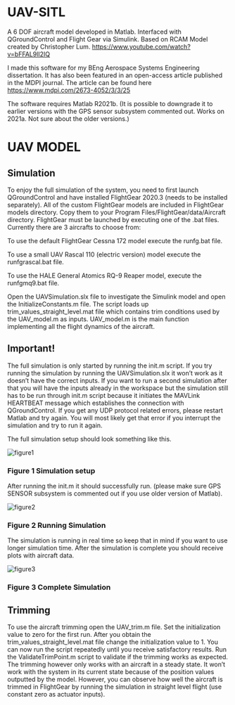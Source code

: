 # UAV-SITL
A 6 DOF aircraft model developed in Matlab. Interfaced with QGroundControl and Flight Gear via Simulink. Based on RCAM Model created by Christopher Lum. https://www.youtube.com/watch?v=bFFAL9lI2IQ

I made this software for my BEng Aerospace Systems Engineering dissertation. It has also been featured in an open-access article published in the MDPI journal.
The article can be found here https://www.mdpi.com/2673-4052/3/3/25

The software requires Matlab R2021b. 
(It is possible to downgrade it to earlier versions with the GPS sensor subsystem commented out. Works on 2021a. Not sure about the older versions.)

<h1>UAV MODEL</h1>  

<h2>Simulation </h2>

To enjoy the full simulation of the system, you need to first launch QGroundControl and have installed FlightGear 2020.3 (needs to be installed separately). All of the custom FlightGear models are included in FlightGear models directory. Copy them to your Program Files/FlightGear/data/Aircraft directory. FlightGear must be launched by executing one of the .bat files.
Currently there are 3 aircrafts to choose from:

To use the default FlightGear Cessna 172 model execute the runfg.bat file. 

To use a small UAV Rascal 110 (electric version) model execute the runfgrascal.bat file. 

To use the HALE General Atomics RQ-9 Reaper model, execute the runfgmq9.bat file. 


Open the UAVSimulation.slx file to investigate the Simulink model and open the InitializeConstants.m file. The script loads up trim_values_straight_level.mat file which contains trim conditions used by the UAV_model.m as inputs. UAV_model.m is the main function implementing all the flight dynamics of the aircraft.   

<h2>Important! </h2>

The full simulation is only started by running the init.m script. If you try running the simulation by running the UAVSimulation.slx it won’t work as it doesn’t have the correct inputs. If you want to run a second simulation after that you will have the inputs already in the workspace but the simulation still has to be run through init.m script because it initiates the MAVLink HEARTBEAT message which establishes the connection with QGroundControl. If you get any UDP protocol related errors, please restart Matlab and try again. You will most likely get that error if you interrupt the simulation and try to run it again.  

The full simulation setup should look something like this. 


![figure1](https://user-images.githubusercontent.com/97880512/213925845-b6a20fe6-4ecc-48f9-9202-5bc0d4e7b107.png)


<h3>Figure 1 Simulation setup </h3>

After running the init.m it should successfully run. (please make sure GPS SENSOR subsystem is commented out if you use older version of Matlab). 

![figure2](https://user-images.githubusercontent.com/97880512/213925864-bd6b3eb8-5f02-4f73-85ac-6cf8b676dd63.png)


<h3>Figure 2 Running Simulation </h3>

The simulation is running in real time so keep that in mind if you want to use longer simulation time. After the simulation is complete you should receive plots with aircraft data. 

 ![figure3](https://user-images.githubusercontent.com/97880512/213925913-ecd5d77e-3aa5-486c-9133-e09fe0e329eb.png)


<h3>Figure 3 Complete Simulation </h3>

<h2>Trimming </h2>

To use the aircraft trimming open the UAV_trim.m file. Set the initialization value to zero for the first run. After you obtain the trim_values_straight_level.mat file change the initialization value to 1. You can now run the script repeatedly until you receive satisfactory results. Run the ValidateTrimPoint.m script to validate if the trimming works as expected. The trimming however only works with an aircraft in a steady state. It won’t work with the system in its current state because of the position values outputted by the model. However, you can observe how well the aircraft is trimmed in FlightGear by running the simulation in straight level flight (use constant zero as actuator inputs). 

 

